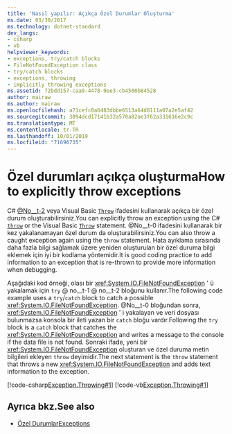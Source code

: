 ```yaml
---
title: 'Nasıl yapılır: Açıkça Özel Durumlar Oluşturma'
ms.date: 03/30/2017
ms.technology: dotnet-standard
dev_langs:
- csharp
- vb
helpviewer_keywords:
- exceptions, try/catch blocks
- FileNotFoundException class
- try/catch blocks
- exceptions, throwing
- implicitly throwing exceptions
ms.assetid: 72bdd157-caa9-4478-9ee3-cb4500b84528
author: mairaw
ms.author: mairaw
ms.openlocfilehash: a71cefc0a6483dbbe6513a64d8111a07a2e5af42
ms.sourcegitcommit: 3094dcd17141b32a570a82ae3f62a331616e2c9c
ms.translationtype: MT
ms.contentlocale: tr-TR
ms.lasthandoff: 10/01/2019
ms.locfileid: "71696735"
---
```

# <a name="how-to-explicitly-throw-exceptions"></a><span data-ttu-id="d4afd-102">Özel durumları açıkça oluşturma</span><span class="sxs-lookup"><span data-stu-id="d4afd-102">How to explicitly throw exceptions</span></span>

<span data-ttu-id="d4afd-103">C# [@No__t-2](../../csharp/language-reference/keywords/throw.md) veya Visual Basic [`Throw`](../../visual-basic/language-reference/statements/throw-statement.md) ifadesini kullanarak açıkça bir özel durum oluşturabilirsiniz.</span><span class="sxs-lookup"><span data-stu-id="d4afd-103">You can explicitly throw an exception using the C# [`throw`](../../csharp/language-reference/keywords/throw.md) or the Visual Basic [`Throw`](../../visual-basic/language-reference/statements/throw-statement.md) statement.</span></span> <span data-ttu-id="d4afd-104">@No__t-0 ifadesini kullanarak bir kez yakalanamayan özel durum da oluşturabilirsiniz.</span><span class="sxs-lookup"><span data-stu-id="d4afd-104">You can also throw a caught exception again using the `throw` statement.</span></span> <span data-ttu-id="d4afd-105">Hata ayıklama sırasında daha fazla bilgi sağlamak üzere yeniden oluşturulan bir özel duruma bilgi eklemek için iyi bir kodlama yöntemidir.</span><span class="sxs-lookup"><span data-stu-id="d4afd-105">It is good coding practice to add information to an exception that is re-thrown to provide more information when debugging.</span></span>

<span data-ttu-id="d4afd-106">Aşağıdaki kod örneği, olası bir <xref:System.IO.FileNotFoundException> ' ü yakalamak için `try` @ no__t-1 @ no__t-2 bloğunu kullanır.</span><span class="sxs-lookup"><span data-stu-id="d4afd-106">The following code example uses a `try`/`catch` block to catch a possible <xref:System.IO.FileNotFoundException>.</span></span> <span data-ttu-id="d4afd-107">@No__t-0 bloğundan sonra, <xref:System.IO.FileNotFoundException> ' i yakalayan ve veri dosyası bulunmazsa konsola bir ileti yazan bir `catch` bloğu vardır.</span><span class="sxs-lookup"><span data-stu-id="d4afd-107">Following the `try` block is a `catch` block that catches the <xref:System.IO.FileNotFoundException> and writes a message to the console if the data file is not found.</span></span> <span data-ttu-id="d4afd-108">Sonraki ifade, yeni bir <xref:System.IO.FileNotFoundException> oluşturan ve özel duruma metin bilgileri ekleyen `throw` deyimidir.</span><span class="sxs-lookup"><span data-stu-id="d4afd-108">The next statement is the `throw` statement that throws a new <xref:System.IO.FileNotFoundException> and adds text information to the exception.</span></span>

[!code-csharp[Exception.Throwing#1](~/samples/snippets/csharp/VS_Snippets_CLR/Exception.Throwing/CS/throw.cs#1)]
[!code-vb[Exception.Throwing#1](~/samples/snippets/visualbasic/VS_Snippets_CLR/Exception.Throwing/VB/throw.vb#1)]  

## <a name="see-also"></a><span data-ttu-id="d4afd-109">Ayrıca bkz.</span><span class="sxs-lookup"><span data-stu-id="d4afd-109">See also</span></span>

- [<span data-ttu-id="d4afd-110">Özel Durumlar</span><span class="sxs-lookup"><span data-stu-id="d4afd-110">Exceptions</span></span>](index.md)
